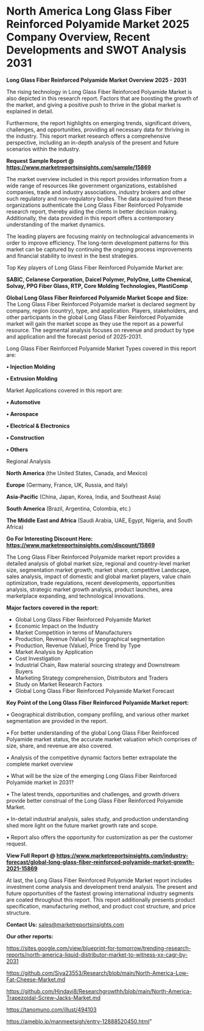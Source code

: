  # North America Long Glass Fiber Reinforced Polyamide Market 2025 Company Overview, Recent Developments and SWOT Analysis 2031

<Strong> Long Glass Fiber Reinforced Polyamide Market Overview 2025 - 2031</strong>

The rising technology in Long Glass Fiber Reinforced Polyamide Market is also depicted in this research report. Factors that are boosting the growth of the market, and giving a positive push to thrive in the global market is explained in detail.

Furthermore, the report highlights on emerging trends, significant drivers, challenges, and opportunities, providing all necessary data for thriving in the industry. This report market research offers a comprehensive perspective, including an in-depth analysis of the present and future scenarios within the industry.

<strong>Request Sample Report @ <a href=https://www.marketreportsinsights.com/sample/15869>https://www.marketreportsinsights.com/sample/15869</a></strong>

The market overview included in this report provides information from a wide range of resources like government organizations, established companies, trade and industry associations, industry brokers and other such regulatory and non-regulatory bodies. The data acquired from these organizations authenticate the Long Glass Fiber Reinforced Polyamide research report, thereby aiding the clients in better decision making. Additionally, the data provided in this report offers a contemporary understanding of the market dynamics.

The leading players are focusing mainly on technological advancements in order to improve efficiency. The long-term development patterns for this market can be captured by continuing the ongoing process improvements and financial stability to invest in the best strategies.

Top Key players of Long Glass Fiber Reinforced Polyamide Market are:

<strong>SABIC, Celanese Corporation, Daicel Polymer, PolyOne, Lotte Chemical, Solvay, PPG Fiber Glass, RTP, Core Molding Technologies, PlastiComp</strong>

<strong><b>Global Long Glass Fiber Reinforced Polyamide Market Scope and Size:</b></strong>
The Long Glass Fiber Reinforced Polyamide market is declared segment by company, region (country), type, and application. Players, stakeholders, and other participants in the global Long Glass Fiber Reinforced Polyamide market will gain the market scope as they use the report as a powerful resource. The segmental analysis focuses on revenue and product by type and application and the forecast period of 2025-2031.

Long Glass Fiber Reinforced Polyamide Market Types covered in this report are:

<strong>• Injection Molding

• Extrusion Molding</strong>

Market Applications covered in this report are:

<strong>• Automotive

• Aerospace

• Electrical & Electronics 

• Construction 

• Others</strong> 

Regional Analysis

<strong>North America</strong> (the United States, Canada, and Mexico)

<strong>Europe</strong> (Germany, France, UK, Russia, and Italy)

<strong>Asia-Pacific</strong> (China, Japan, Korea, India, and Southeast Asia)

<strong>South America</strong> (Brazil, Argentina, Colombia, etc.)

<strong>The Middle East and Africa</strong> (Saudi Arabia, UAE, Egypt, Nigeria, and South Africa)

<strong>Go For Interesting Discount Here: <a href=https://www.marketreportsinsights.com/discount/15869>https://www.marketreportsinsights.com/discount/15869</a></strong>

The Long Glass Fiber Reinforced Polyamide market report provides a detailed analysis of global market size, regional and country-level market size, segmentation market growth, market share, competitive Landscape, sales analysis, impact of domestic and global market players, value chain optimization, trade regulations, recent developments, opportunities analysis, strategic market growth analysis, product launches, area marketplace expanding, and technological innovations.

<strong><b>Major factors covered in the report:</b></strong>
<ul>
  <li>Global Long Glass Fiber Reinforced Polyamide Market </li>
  <li>Economic Impact on the Industry</li>
  <li>Market Competition in terms of Manufacturers</li>
  <li>Production, Revenue (Value) by geographical segmentation</li>
  <li>Production, Revenue (Value), Price Trend by Type</li>
  <li>Market Analysis by Application</li>
  <li>Cost Investigation</li>
  <li>Industrial Chain, Raw material sourcing strategy and Downstream Buyers</li>
  <li>Marketing Strategy comprehension, Distributors and Traders</li>
  <li>Study on Market Research Factors</li>
  <li>Global Long Glass Fiber Reinforced Polyamide Market Forecast</li>
</ul>

<strong><b>Key Point of the Long Glass Fiber Reinforced Polyamide Market report:</b></strong>

• Geographical distribution, company profiling, and various other market segmentation are provided in the report.

• For better understanding of the global Long Glass Fiber Reinforced Polyamide market status, the accurate market valuation which comprises of size, share, and revenue are also covered.

• Analysis of the competitive dynamic factors better extrapolate the complete market overview

• What will be the size of the emerging Long Glass Fiber Reinforced Polyamide market in 2031?

• The latest trends, opportunities and challenges, and growth drivers provide better construal of the Long Glass Fiber Reinforced Polyamide Market.

• In-detail industrial analysis, sales study, and production understanding shed more light on the future market growth rate and scope.

• Report also offers the opportunity for customization as per the customer request.

<strong><b>View Full Report @ <a href=https://www.marketreportsinsights.com/industry-forecast/global-long-glass-fiber-reinforced-polyamide-market-growth-2021-15869>https://www.marketreportsinsights.com/industry-forecast/global-long-glass-fiber-reinforced-polyamide-market-growth-2021-15869</a></b></strong>


At last, the Long Glass Fiber Reinforced Polyamide Market report includes investment come analysis and development trend analysis. The present and future opportunities of the fastest growing international industry segments are coated throughout this report. This report additionally presents product specification, manufacturing method, and product cost structure, and price structure.

<strong>Contact Us:</strong>
sales@marketreportsinsights.com

<strong>Our other reports:</strong>

<a href=https://sites.google.com/view/blueprint-for-tomorrow/trending-research-reports/north-america-liquid-distributor-market-to-witness-xx-cagr-by-2031>https://sites.google.com/view/blueprint-for-tomorrow/trending-research-reports/north-america-liquid-distributor-market-to-witness-xx-cagr-by-2031</a>

<a href=https://github.com/Siya23553/Research/blob/main/North-America-Low-Fat-Cheese-Market.md>https://github.com/Siya23553/Research/blob/main/North-America-Low-Fat-Cheese-Market.md</a>

<a href=https://github.com/Hindavi8/Researchgrowthh/blob/main/North-America-Trapezoidal-Screw-Jacks-Market.md>https://github.com/Hindavi8/Researchgrowthh/blob/main/North-America-Trapezoidal-Screw-Jacks-Market.md</a>

<a href=https://tanomuno.com/illust/494103>https://tanomuno.com/illust/494103</a>

<a href=https://ameblo.jp/manmeetsigh/entry-12888520450.html>https://ameblo.jp/manmeetsigh/entry-12888520450.html</a>"
